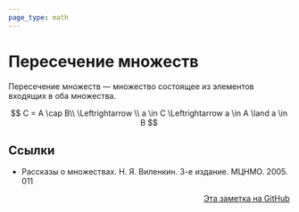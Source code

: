 ```yaml
---
page_type: math
---
```


# Пересечение множеств

Пересечение множеств — множество состоящее из элементов входящих в оба множества.

$$
C = A \cap B\\
\Leftrightarrow \\
a \in C \Leftrightarrow a \in A \land a \in B
$$
## Ссылки

* Рассказы о множествах. Н. Я. Виленкин. 3-е издание. МЦНМО. 2005. 011



<p v-pre style="text-align: right">
  <a href="https://github.com/Kverde/algorithms/blob/main/source/20221102002259.md">
  Эта заметка на GitHub
  </a>
</p>
